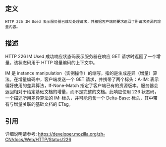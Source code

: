 ## 定义

```
HTTP 226 IM Used​ 表示服务器已成功处理请求，并根据客户端的要求返回了所请求资源的增量内容​。
```

## 描述

HTTP 226 IM Used 成功响应状态码表示服务器在响应 GET 请求时返回了一个增量。该状态码用于 HTTP 增量编码的上下文中。

IM 是 instance manipulation（实例操作）的缩写，指的是生成差异（增量）算法。在增量编码中，客户端发送一个 GET 请求，并携带了两个标头：A-IM: 表示偏好使用的差异算法，If-None-Match 指定了客户端已有的资源版本。服务器会返回相对于给定基础文档的增量，而不是完整的文档。此响应使用 226 状态码，一个描述所用差异算法的 IM: 标头，并可能包含一个 Delta-Base: 标头，其中带有与增量关联的基础文档的 ETag。

## 引用

详细说明请参考: https://developer.mozilla.org/zh-CN/docs/Web/HTTP/Status/226